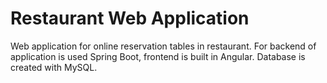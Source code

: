 # Restaurant Web Application
Web application for online reservation tables in restaurant.
For backend of application is used Spring Boot, frontend is built in Angular. Database is created with MySQL.
